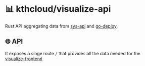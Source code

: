 # 📊 kthcloud/visualize-api

Rust API aggregating data from [sys-api](https://github.com/kthcloud/sys-api) and [go-deploy](https://github.com/kthcloud/go-deploy).

## 🌐 API
It exposes a singe route `/` that provides all the data needed for the [visualize-frontend](https://github.com/kthcloud/visualize-frontend)
 
